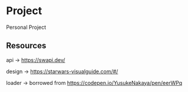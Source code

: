 # Project

Personal Project

## Resources

api     -> https://swapi.dev/

design  -> https://starwars-visualguide.com/#/

loader -> borrowed from https://codepen.io/YusukeNakaya/pen/eerWPq
